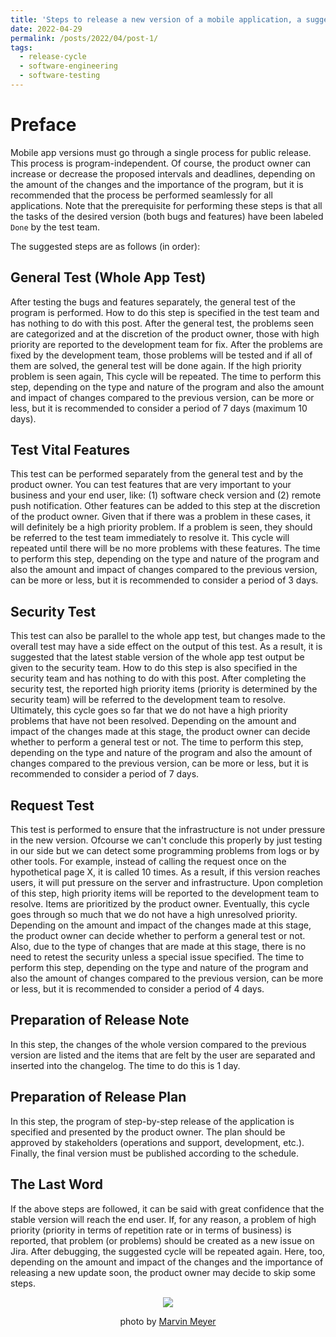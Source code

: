 ```yaml
---
title: 'Steps to release a new version of a mobile application, a suggested path'
date: 2022-04-29
permalink: /posts/2022/04/post-1/
tags:
  - release-cycle
  - software-engineering
  - software-testing
---
```


Preface
======
Mobile app versions must go through a single process for public release. This process is program-independent. Of course, the product owner can increase or decrease the proposed intervals and deadlines, depending on the amount of the changes and the importance of the program, but it is recommended that the process be performed seamlessly for all applications. Note that the prerequisite for performing these steps is that all the tasks of the desired version (both bugs and features) have been labeled ‍‍`Done` by the test team.

The suggested steps are as follows (in order):

## General Test (Whole App Test)
After testing the bugs and features separately, the general test of the program is performed. How to do this step is specified in the test team and has nothing to do with this post. After the general test, the problems seen are categorized and at the discretion of the product owner, those with high priority are reported to the development team for fix. After the problems are fixed by the development team, those problems will be tested and if all of them are solved, the general test will be done again. If the high priority problem is seen again, This cycle will be repeated. The time to perform this step, depending on the type and nature of the program and also the amount and impact of changes compared to the previous version, can be more or less, but it is recommended to consider a period of 7 days (maximum 10 days).

## Test Vital Features
This test can be performed separately from the general test and by the product owner. You can test features that are very important to your business and your end user, like: (1) software check version and (2) remote push notification. Other features can be added to this step at the discretion of the product owner. Given that if there was a problem in these cases, it will definitely be a high priority problem. If a problem is seen, they should be referred to the test team immediately to resolve it. This cycle will repeated until there will be no more problems with these features. The time to perform this step, depending on the type and nature of the program and also the amount and impact of changes compared to the previous version, can be more or less, but it is recommended to consider a period of 3 days.

## Security Test
This test can also be parallel to the whole app test, but changes made to the overall test may have a side effect on the output of this test. As a result, it is suggested that the latest stable version of the whole app test output be given to the security team. How to do this step is also specified in the security team and has nothing to do with this post. After completing the security test, the reported high priority items (priority is determined by the security team) will be referred to the development team to resolve. Ultimately, this cycle goes so far that we do not have a high priority problems that have not been resolved. Depending on the amount and impact of the changes made at this stage, the product owner can decide whether to perform a general test or not. The time to perform this step, depending on the type and nature of the program and also the amount of changes compared to the previous version, can be more or less, but it is recommended to consider a period of 7 days.

## Request Test
This test is performed to ensure that the infrastructure is not under pressure in the new version. Ofcourse we can't conclude this properly by just testing in our side but we can detect some programming problems from logs or by other tools. For example, instead of calling the request once on the hypothetical page X, it is called 10 times. As a result, if this version reaches users, it will put pressure on the server and infrastructure. Upon completion of this step, high priority items will be reported to the development team to resolve. Items are prioritized by the product owner. Eventually, this cycle goes through so much that we do not have a high unresolved priority. Depending on the amount and impact of the changes made at this stage, the product owner can decide whether to perform a general test or not. Also, due to the type of changes that are made at this stage, there is no need to retest the security unless a special issue specified. The time to perform this step, depending on the type and nature of the program and also the amount of changes compared to the previous version, can be more or less, but it is recommended to consider a period of 4 days.

## Preparation of Release Note
In this step, the changes of the whole version compared to the previous version are listed and the items that are felt by the user are separated and inserted into the changelog. The time to do this is 1 day.

## Preparation of Release Plan
In this step, the program of step-by-step release of the application is specified and presented by the product owner. The plan should be approved by stakeholders (operations and support, development, etc.). Finally, the final version must be published according to the schedule.

## The Last Word
If the above steps are followed, it can be said with great confidence that the stable version will reach the end user. If, for any reason, a problem of high priority (priority in terms of repetition rate or in terms of business) is reported, that problem (or problems) should be created as a new issue on Jira. After debugging, the suggested cycle will be repeated again. Here, too, depending on the amount and impact of the changes and the importance of releasing a new update soon, the product owner may decide to skip some steps.


<p align="center">
<img src="https://images.unsplash.com/photo-1519389950473-47ba0277781c?ixlib=rb-1.2.1&ixid=MnwxMjA3fDB8MHxwaG90by1wYWdlfHx8fGVufDB8fHx8&auto=format&fit=crop&w=1470&q=80">
</p>
<p align="center">
photo by <a href="https://unsplash.com/@marvelous">Marvin Meyer</a>
</p>